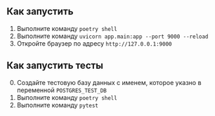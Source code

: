 ## Как запустить  
1. Выполните команду `poetry shell`
2. Выполните команду `uvicorn app.main:app --port 9000 --reload`
3. Откройте браузер по адресу `http://127.0.0.1:9000`

## Как запустить тесты
0. Создайте тестовую базу данных с именем, которое указно в переменной `POSTGRES_TEST_DB`
1. Выполните команду `poetry shell`
2. Выполните команду `pytest`